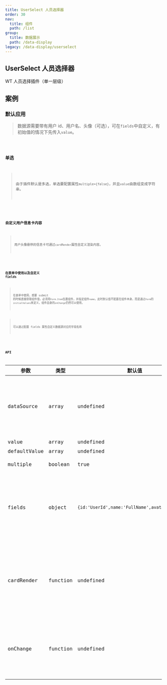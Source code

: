 ```yaml
---
title: UserSelect 人员选择器
order: 30
nav:
  title: 组件
  path: /list
group:
  title: 数据展示
  path: /data-display
legacy: /data-display/userselect
---
```


## UserSelect 人员选择器

WT 人员选择插件（单一层级）

## 案例

### 默认应用

> 数据源需要带有用户 id、用户名、头像（可选），可在`fields`中自定义，有初始值的情况下先传入`value`。

<code src="./demo/demo1.tsx" />

### 单选

> 由于插件默认是多选，单选要配置属性`multiple={false}`，并且`value`由数组变成字符串。

<code src="./demo/demo2.tsx" />

### 自定义用户信息卡内容

> 用户头像悬停的信息卡可通过`cardRender`属性自定义渲染内容。

<code src="./demo/demo3.tsx" />

### 在表单中使用以及自定义 fields

> 在表单中使用，想要 submit 的时候直接获取组件值，必须用`Form.Item`包裹组件，并指定组件`name`，此时默认值不配置在组件本身，而是通过`Form`的`initialValues`来定义，组件自身的`onChange`仍然可以使用。

> 可以通过配置 fields 属性自定义数据源对应的字段名称

<code src="./demo/demo4.tsx" />

## API

| 参数         | 类型     | 默认值                                          | 说明                                                         |
| ------------ | -------- | ----------------------------------------------- | ------------------------------------------------------------ |
| dataSource   | array    | undefined                                       | 数据源，必须包含用户 id,用户名称，用户头像                   |
| value        | array    | undefined                                       | 当前值                                                       |
| defaultValue | array    | undefined                                       | 默认值                                                       |
| multiple     | boolean  | true                                            | 是否多选模式                                                 |
| fields       | object   | `{id:'UserId',name:'FullName',avatar:'Avatar'}` | 数据源中 id，名称，头像对应的字段名，可以自定义              |
| cardRender   | function | undefined                                       | 用户信息卡上显示的内容，通过参数(id)查找并返回自己需要的内容 |
| onChange     | function | undefined                                       | change 事件，参数`v`为已选中用户 id 的字符串数组             |
